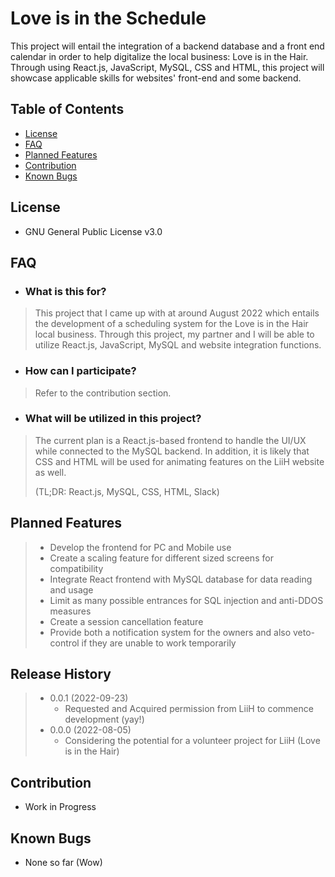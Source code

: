
# Love is in the Schedule

This project will entail the integration of a backend database and a front end calendar in order to help digitalize the local business: Love is in the Hair. Through using React.js, JavaScript, MySQL, CSS and HTML, this project will showcase applicable skills for websites' front-end and some backend.

## Table of Contents

  * [License](#license)
  * [FAQ](#FAQ)
  * [Planned Features](#planned-features)
  * [Contribution](#Contribution)
  * [Known Bugs](#known-bugs)

## License
* GNU General Public License v3.0

## FAQ

* ### What is this for?

> This project that I came up with at around August 2022 which entails the development of a scheduling system for the Love is in the Hair local business. Through this project, my partner and I will be able to utilize React.js, JavaScript, MySQL and website integration functions. 

* ### How can I participate?

> Refer to the contribution section.

* ### What will be utilized in this project?

> The current plan is a React.js-based frontend to handle the UI/UX while connected to the MySQL backend. In addition, it is likely that CSS and HTML will be used for animating features on the LiiH website as well.
>
> (TL;DR: React.js, MySQL, CSS, HTML, Slack)
## Planned Features

> * Develop the frontend for PC and Mobile use
> * Create a scaling feature for different sized screens for compatibility
> * Integrate React frontend with MySQL database for data reading and usage
> * Limit as many possible entrances for SQL injection and anti-DDOS measures
> * Create a session cancellation feature
> * Provide both a notification system for the owners and also veto-control if they are unable to work temporarily

## Release History
> * 0.0.1 (2022-09-23)
>   * Requested and Acquired permission from LiiH to commence development (yay!)
> * 0.0.0 (2022-08-05)
>   * Considering the potential for a volunteer project for LiiH (Love is in the Hair)

## Contribution

* Work in Progress

## Known Bugs

* None so far (Wow)
